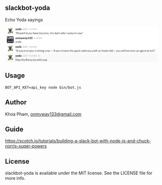 ## slackbot-yoda

Echo Yoda sayings

![](./Screenshots/yoda.png)

## Usage

```
BOT_API_KEY=api_key node bin/bot.js
```

## Author

Khoa Pham, onmyway133@gmail.com

## Guide

https://scotch.io/tutorials/building-a-slack-bot-with-node-js-and-chuck-norris-super-powers

## License

slackbot-yoda is available under the MIT license. See the LICENSE file for more info.
